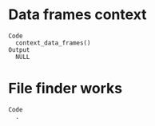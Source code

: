 # Data frames context

    Code
      context_data_frames()
    Output
      NULL

# File finder works

    Code
      .


